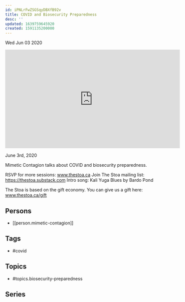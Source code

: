 ```yaml
---
id: iPNLrFwZSGSqyDBXfB92v
title: COVID and Biosecurity Preparedness
desc: ''
updated: 1639759645920
created: 1591135200000
---
```





Wed Jun 03 2020

<iframe width="560" height="315" src="https://www.youtube.com/embed/LzcaBVq7hZU" title="COVID and Biosecurity Preparedness w/ Mimetic Contagion" frameborder="0" allow="accelerometer; autoplay; clipboard-write; encrypted-media; gyroscope; picture-in-picture" allowfullscreen ></iframe>

June 3rd, 2020

Mimetic Contagion talks about COVID and biosecurity preparedness.

RSVP for more sessions: www.thestoa.ca
Join The Stoa mailing list: https://thestoa.substack.com
Intro song: Kali Yuga Blues by Bardo Pond

The Stoa is based on the gift economy. You can give us a gift here: www.thestoa.ca/gift

## Persons

- [[person.mimetic-contagion]]

## Tags

- #covid

## Topics

- #topics.biosecurity-preparedness

## Series



